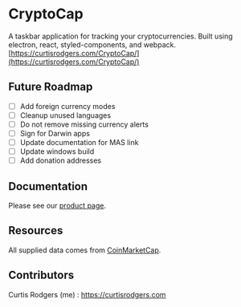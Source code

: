 # CryptoCap

A taskbar application for tracking your cryptocurrencies. Built using electron,
react, styled-components, and webpack.
[https://curtisrodgers.com/CryptoCap/](https://curtisrodgers.com/CryptoCap/)

## Future Roadmap

* [ ] Add foreign currency modes
* [ ] Cleanup unused languages
* [ ] Do not remove missing currency alerts
* [ ] Sign for Darwin apps
* [ ] Update documentation for MAS link
* [ ] Update windows build
* [ ] Add donation addresses

## Documentation

Please see our [product page](https://curtisrodgers.com/CryptoCap).

## Resources

All supplied data comes from [CoinMarketCap](https://coinmarketcap.com/api/).

## Contributors

Curtis Rodgers (me) : https://curtisrodgers.com

